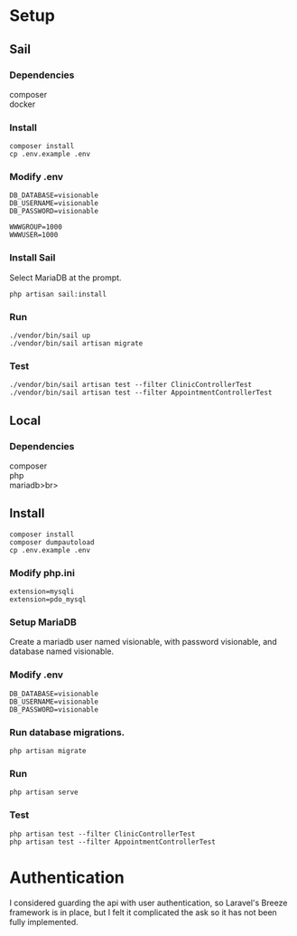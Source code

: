 # Setup

## Sail

### Dependencies

composer<br>
docker<br>

### Install

```
composer install
cp .env.example .env
```

### Modify .env

```
DB_DATABASE=visionable
DB_USERNAME=visionable
DB_PASSWORD=visionable

WWWGROUP=1000
WWWUSER=1000
```

### Install Sail

Select MariaDB at the prompt.

```
php artisan sail:install
```

### Run

```
./vendor/bin/sail up
./vendor/bin/sail artisan migrate
```

### Test

```
./vendor/bin/sail artisan test --filter ClinicControllerTest
./vendor/bin/sail artisan test --filter AppointmentControllerTest
```

## Local

### Dependencies

composer<br>
php<br>
mariadb>br>

## Install

```
composer install
composer dumpautoload
cp .env.example .env
```

### Modify php.ini

```
extension=mysqli
extension=pdo_mysql
```

### Setup MariaDB

Create a mariadb user named visionable, with password visionable, and database named visionable.

### Modify .env

```
DB_DATABASE=visionable
DB_USERNAME=visionable
DB_PASSWORD=visionable
```

### Run database migrations.

```
php artisan migrate
```

### Run

```
php artisan serve
```

### Test

```
php artisan test --filter ClinicControllerTest
php artisan test --filter AppointmentControllerTest
```

# Authentication

I considered guarding the api with user authentication, so Laravel's Breeze framework is in place, but I felt it complicated the ask so it has not been fully implemented.
